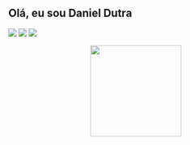 ## Olá, eu sou Daniel Dutra 

 <a href="https://instagram.com/d.utrad" target="_blank"><img src="https://img.shields.io/badge/-Instagram-%23E4405F?style=for-the-badge&logo=instagram&logoColor=white" target="_blank"></a>
  <a href = "mailto:dutradanielrs@gmail.com"><img src="https://img.shields.io/badge/-Gmail-%23333?style=for-the-badge&logo=gmail&logoColor=white" target="_blank"></a>
  <a href="https://www.linkedin.com/in/daniel-dutra-996245208/" target="_blank"><img src="https://img.shields.io/badge/-LinkedIn-%230077B5?style=for-the-badge&logo=linkedin&logoColor=white" target="_blank"></a>
  
<div align="center">
  <a href="https://github.com/dutrago">
  <img height="180em" src="https://github-readme-stats.vercel.app/api?username=dutrago&show_icons=true&theme=dracula&include_all_commits=true&count_private=true"/>
</div>

  
  ##
 
<div> 
 

 
</div>
